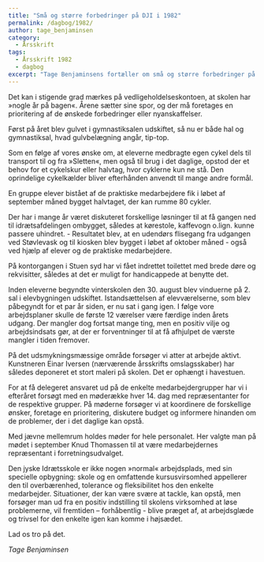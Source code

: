 ```yaml
---
title: "Små og større forbedringer på DJI i 1982"
permalink: /dagbog/1982/
author: tage_benjaminsen
category:
  - Årsskrift
tags:
  - Årsskrift 1982
  - dagbog
excerpt: "Tage Benjaminsens fortæller om små og større forbedringer på DJI i 1982."
---
```


Det kan i stigende grad mærkes på vedligeholdelseskontoen, at skolen har »nogle år på bagen«. Årene sætter sine spor, og der må foretages en prioritering af de ønskede forbedringer eller nyanskaffelser. 

Først på året blev gulvet i gymnastiksalen udskiftet, så nu er både hal og gymnastiksal, hvad gulvbelægning angår, tip-top. 

Som en følge af vores ønske om, at eleverne medbragte egen cykel dels til transport til og fra »Sletten«, men også til brug i det daglige, opstod der et behov for et cykelskur eller halvtag, hvor cyklerne kun ne stå. Den oprindelige cykelkælder bliver efterhånden anvendt til mange andre formål. 

En gruppe elever bistået af de praktiske medarbejdere fik i løbet af september måned bygget halvtaget, der kan rumme 80 cykler. 

Der har i mange år været diskuteret forskellige løsninger til at få gangen ned til idrætsafdelingen ombygget, således at kørestole, kaffevogn o.lign. kunne passere uhindret. - Resultatet blev, at en udendørs flisegang fra udgangen ved Støvlevask og til kiosken blev bygget i løbet af oktober måned - også ved hjælp af elever og de praktiske medarbejdere. 

På kontorgangen i Stuen syd har vi fået indrettet toilettet med brede døre og rekvisitter, således at det er muligt for handicappede at benytte det. 

Inden eleverne begyndte vinterskolen den 30. august blev vinduerne på 2. sal i elevbygningen udskiftet. Istandsættelsen af elevværelserne, som blev påbegyndt for et par år siden, er nu sat i gang igen. I følge vore arbejdsplaner skulle de første 12 værelser være færdige inden årets udgang. Der mangler dog fortsat mange ting, men en positiv vilje og arbejdsindsats gør, at der er forventninger til at få afhjulpet de værste mangler i tiden fremover.
 
På det udsmykningsmæssige område forsøger vi atter at arbejde aktivt. Kunstneren Einar Iversen (nærværende årsskrifts omslagsskaber) har således deponeret et stort maleri på skolen. Det er ophængt i havestuen. 

For at få delegeret ansvaret ud på de enkelte medarbejdergrupper har vi i efteråret forsøgt med en møderække hver 14. dag med repræsentanter for de respektive grupper. På møderne forsøger vi at koordinere de forskellige ønsker, foretage en prioritering, diskutere budget og informere hinanden om de problemer, der i det daglige kan opstå. 

Med jævne mellemrum holdes møder for hele personalet. Her valgte man på mødet i september Knud Thomassen til at være medarbejdernes repræsentant i forretningsudvalget. 

Den jyske Idrætsskole er ikke nogen »normal« arbejdsplads, med sin specielle opbygning: skole og en omfattende kursusvirsomhed appellerer den til overbærenhed, tolerance og fleksibilitet hos den enkelte medarbejder. Situationer, der kan være svære at tackle, kan opstå, men forsøger man ud fra en positiv indstilling til skolens virksomhed at løse problemerne, vil fremtiden – forhåbentlig - blive præget af, at arbejdsglæde og trivsel for den enkelte igen kan komme i højsædet. 

Lad os tro på det. 

_Tage Benjaminsen_
